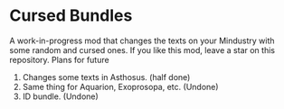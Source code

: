 # Cursed Bundles
A work-in-progress mod that changes the texts on your Mindustry with some random and cursed ones. If you like this mod, leave a star on this repository.
Plans for future
1. Changes some texts in Asthosus. (half done)
2. Same thing for Aquarion, Exoprosopa, etc. (Undone)
3. ID bundle. (Undone)
